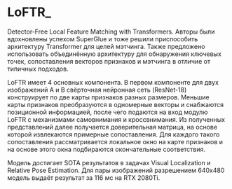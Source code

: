 # LoFTR_

Detector-Free Local Feature Matching with Transformers. Авторы были вдохновлены успехом SuperGlue и тоже решили приспособить архитектуру Transformer для
целей мэтчинга. Также предложено использовать объединённую архитектуру для обнаружения ключевых точек, сопоставления векторов признаков и мэтчинга в отличие от типичных подходов.

LoFTR имеет 4 основных компонента. В первом компоненте для двух изображений A и B свёрточная нейронная сеть (ResNet-18) конструирует по две карты признаков разных размеров. Меньшие карты признаков преобразуются в одномерные векторы и снабжаются позиционной информацией, после чего подаются на вход модулю LoFTR с механизмами самовнимания и кроссвнимания. Из полученных представлений далее получается доверительная матрица, на основе которой извлекаются примерные сопоставления. Для каждого такого сопоставления рассматривается локальное окно на карте признаков и на основе этого окна подбираются окончательные соответствия. 

Модель достигает SOTA результатов в задачах Visual Localization и Relative Pose Estimation. Для пары изображений разрешением 640х480 модель выдаёт результат за 116 мс на RTX 2080Ti.
